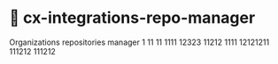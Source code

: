 # 🎯 cx-integrations-repo-manager
Organizations repositories manager
1
11
11
1111
12323
11212
1111
12121211
111212
111212
